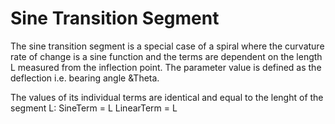 Sine Transition Segment
=======================

The sine transition segment is a special case of a spiral where the curvature rate of change is a sine function and the terms are dependent on the length L measured from the inflection point. The parameter value is defined as the deflection i.e. bearing angle &Theta.

The values of its individual terms are identical and equal to the lenght of the segment L:
SineTerm = L
LinearTerm = L
